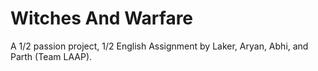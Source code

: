# Witches And Warfare
A 1/2 passion project, 1/2 English Assignment by Laker, Aryan, Abhi, and Parth (Team LAAP).
